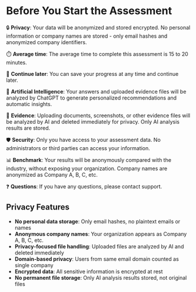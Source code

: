 # Before You Start the Assessment

🔒 **Privacy**: Your data will be anonymized and stored encrypted. No personal information or company names are stored - only email hashes and anonymized company identifiers.

⏱️ **Average time**: The average time to complete this assessment is 15 to 20 minutes.

💾 **Continue later**: You can save your progress at any time and continue later.

🤖 **Artificial Intelligence**: Your answers and uploaded evidence files will be analyzed by ChatGPT to generate personalized recommendations and automatic insights.

📎 **Evidence**: Uploading documents, screenshots, or other evidence files will be analyzed by AI and deleted immediately for privacy. Only AI analysis results are stored.

🛡️ **Security**: Only you have access to your assessment data. No administrators or third parties can access your information.

📊 **Benchmark**: Your results will be anonymously compared with the industry, without exposing your organization. Company names are anonymized as Company A, B, C, etc.

❓ **Questions**: If you have any questions, please contact support.

## Privacy Features

- **No personal data storage**: Only email hashes, no plaintext emails or names
- **Anonymous company names**: Your organization appears as Company A, B, C, etc.
- **Privacy-focused file handling**: Uploaded files are analyzed by AI and deleted immediately
- **Domain-based privacy**: Users from same email domain counted as single company
- **Encrypted data**: All sensitive information is encrypted at rest
- **No permanent file storage**: Only AI analysis results stored, not original files 
